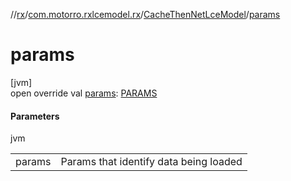 //[rx](../../../index.md)/[com.motorro.rxlcemodel.rx](../index.md)/[CacheThenNetLceModel](index.md)/[params](params.md)

# params

[jvm]\
open override val [params](params.md): [PARAMS](index.md)

#### Parameters

jvm

| | |
|---|---|
| params | Params that identify data being loaded |
